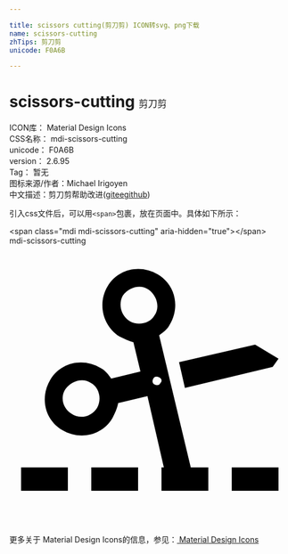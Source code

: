 ```yaml
---

title: scissors cutting(剪刀剪) ICON转svg、png下载
name: scissors-cutting
zhTips: 剪刀剪
unicode: F0A6B

---
```


# scissors-cutting  <small style="font-size: 60%;font-weight: 100">剪刀剪</small>


<div class="detail-page">
<p>
<span>
ICON库：
<span class="badge-secondary badge">Material Design Icons</span> 
</span>
<br/>
<span>
CSS名称：
<span class="badge-secondary badge">mdi-scissors-cutting</span> 
</span>
<br/>
<span>
unicode：
<span class="badge-secondary badge">F0A6B</span> 
</span>
<br/>
<span>
version：
<span class="badge-secondary badge">2.6.95</span> 
</span>
<br/>
<span>Tag：
<span class="badge-light badge">暂无</span>
</span>
<br/>
<span>图标来源/作者：<span class="badge-light badge">Michael Irigoyen</span></span> 
<br/>
<span class="zh-detail">中文描述：<span class="badge-primary badge">剪刀剪</span><span class="help-link"><span>帮助改进</span>(<a href="https://gitee.com/liuwave/icon-helper/edit/master/json/material/scissors-cutting.json" target="_blank" rel="noopener noreferrer">gitee</a><a href="https://github.com/liuwave/icon-helper/edit/master/json/material/scissors-cutting.json" target="_blank" rel="noopener noreferrer">github</a></span>)</span><br/>
</p>
</div>
<div class="alert alert-dark">
  <i class="mdi mdi-scissors-cutting mdi-48px"></i>
  <i class="mdi mdi-scissors-cutting mdi-36px"></i>
  <i class="mdi mdi-scissors-cutting mdi-24px"></i>
  <i class="mdi mdi-scissors-cutting mdi-18px"></i>
</div>
<div>
  <p>引入css文件后，可以用<code>&lt;span&gt;</code>包裹，放在页面中。具体如下所示：    
  </p>
  <div class="alert alert-primary" style="font-size: 14px">
    &lt;span class="mdi mdi-scissors-cutting" aria-hidden="true"&gt;&lt;/span&gt;
    <copy-btn content='<span class="mdi mdi-scissors-cutting" aria-hidden="true"></span>'></copy-btn>
  </div>
  <div class="alert alert-secondary">
    <i class="mdi mdi-scissors-cutting"
    style="font-size: 24px"
    aria-hidden="true"></i> mdi-scissors-cutting
    <copy-btn content="mdi-scissors-cutting" btn-title="复制图标名称"></copy-btn>
  </div>
</div>
<div id="svg" class="svg-wrap">
<svg xmlns="http://www.w3.org/2000/svg" viewBox="0 0 24 24"><path d="M11,21H7V19H11V21M15.5,19H17V21H13V19H13.2L11.8,12.9L9.3,13.5C9.2,14 9,14.4 8.8,14.8C7.9,16.3 6,16.7 4.5,15.8C3,14.9 2.6,13 3.5,11.5C4.4,10 6.3,9.6 7.8,10.5C8.2,10.7 8.5,11.1 8.7,11.4L11.2,10.8L10.6,8.3C10.2,8.2 9.8,8 9.4,7.8C8,6.9 7.5,5 8.4,3.5C9.3,2 11.2,1.6 12.7,2.5C14.2,3.4 14.6,5.3 13.7,6.8C13.5,7.2 13.1,7.5 12.8,7.7L15.5,19M7,11.8C6.3,11.3 5.3,11.6 4.8,12.3C4.3,13 4.6,14 5.3,14.4C6,14.9 7,14.7 7.5,13.9C7.9,13.2 7.7,12.2 7,11.8M12.4,6C12.9,5.3 12.6,4.3 11.9,3.8C11.2,3.3 10.2,3.6 9.7,4.3C9.3,5 9.5,6 10.3,6.5C11,6.9 12,6.7 12.4,6M12.8,11.3C12.6,11.2 12.4,11.2 12.3,11.4C12.2,11.6 12.2,11.8 12.4,11.9C12.6,12 12.8,12 12.9,11.8C13.1,11.6 13,11.4 12.8,11.3M21,8.5L14.5,10L15,12.2L22.5,10.4L23,9.7L21,8.5M23,19H19V21H23V19M5,19H1V21H5V19Z" /></svg>
</div>
<detail full-name='mdi-scissors-cutting'></detail>
    
<div><p>更多关于 Material Design Icons的信息，参见：<a target="_blank" href="https://iconhelper.cn/material.html"> Material Design Icons</a>
</p></div>
